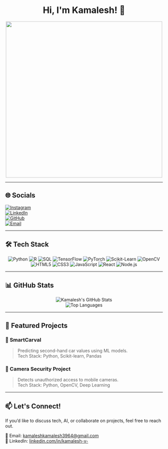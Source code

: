 <h1 align="center">Hi, I'm Kamalesh! 👋</h1>  

<p align="center">
  <img src="https://media.giphy.com/media/xT9IgG50Fb7Mi0prBC/giphy.gif" width="500" />
</p>  

---

## 🌐 Socials  
[![Instagram](https://img.shields.io/badge/-Instagram-E4405F?logo=instagram&logoColor=white&style=for-the-badge)](https://www.instagram.com/_sidhu_.05._)  
[![LinkedIn](https://img.shields.io/badge/-LinkedIn-0077B5?logo=linkedin&logoColor=white&style=for-the-badge)](https://www.linkedin.com/in/kamalesh-v-/)  
[![GitHub](https://img.shields.io/badge/-GitHub-181717?logo=github&logoColor=white&style=for-the-badge)](https://github.com/Kamalesh293)  
[![Email](https://img.shields.io/badge/-Email-D14836?logo=gmail&logoColor=white&style=for-the-badge)](mailto:kamaleshvelu01@gmail.com)  

---

## 🛠️ Tech Stack  
<div align="center">
  
![Python](https://img.shields.io/badge/Python-3776AB?style=for-the-badge&logo=python&logoColor=white)
![R](https://img.shields.io/badge/R-276DC3?style=for-the-badge&logo=r&logoColor=white)
![SQL](https://img.shields.io/badge/SQL-CC2927?style=for-the-badge&logo=microsoft-sql-server&logoColor=white)
![TensorFlow](https://img.shields.io/badge/TensorFlow-FF6F00?style=for-the-badge&logo=tensorflow&logoColor=white)
![PyTorch](https://img.shields.io/badge/PyTorch-EE4C2C?style=for-the-badge&logo=pytorch&logoColor=white)
![Scikit-Learn](https://img.shields.io/badge/Scikit_Learn-F7931E?style=for-the-badge&logo=scikit-learn&logoColor=white)
![OpenCV](https://img.shields.io/badge/OpenCV-5C3EE8?style=for-the-badge&logo=opencv&logoColor=white)
![HTML5](https://img.shields.io/badge/HTML5-E34F26?style=for-the-badge&logo=html5&logoColor=white)
![CSS3](https://img.shields.io/badge/CSS3-1572B6?style=for-the-badge&logo=css3&logoColor=white)
![JavaScript](https://img.shields.io/badge/JavaScript-F7DF1E?style=for-the-badge&logo=javascript&logoColor=black)
![React](https://img.shields.io/badge/React-61DAFB?style=for-the-badge&logo=react&logoColor=black)
![Node.js](https://img.shields.io/badge/Node.js-339933?style=for-the-badge&logo=node.js&logoColor=white)

</div>

---

## 📊 GitHub Stats  
<div align="center">

![Kamalesh's GitHub Stats](https://github-readme-stats.vercel.app/api?username=Kamalesh293&show_icons=true&theme=tokyonight)  
![Top Languages](https://github-readme-stats.vercel.app/api/top-langs/?username=Kamalesh293&layout=compact&theme=tokyonight)

</div>  

---

## 🚀 Featured Projects  
### 🔹 SmartCarval
> Predicting second-hand car values using ML models.  
Tech Stack: Python, Scikit-learn, Pandas  

### 🔹 Camera Security Project
> Detects unauthorized access to mobile cameras.  
Tech Stack: Python, OpenCV, Deep Learning  
 

---

## 📫 Let's Connect!  
If you’d like to discuss tech, AI, or collaborate on projects, feel free to reach out.  

📩 Email: [kamaleshkamalesh3964@gmail.com](mailto:kamaleshkamalesh3964@gmail.com)  
💼 LinkedIn: [linkedin.com/in/kamalesh-v-](https://www.linkedin.com/in/kamalesh-v-/)
